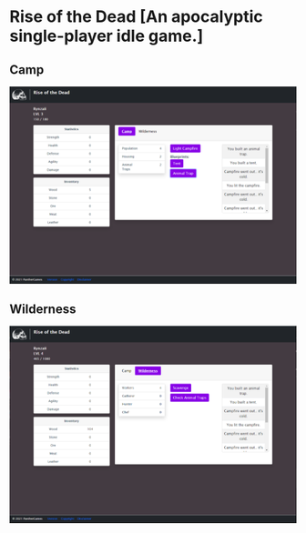 # Rise of the Dead [An apocalyptic single-player idle game.]

## Camp
<img src="public/homescreen.PNG" alt="Home Page" />

## Wilderness
<img src="public/wilderness.PNG" alt="Home Page" />
